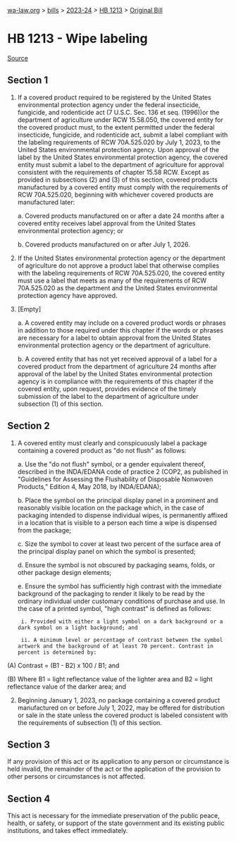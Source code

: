 [wa-law.org](/) > [bills](/bills/) > [2023-24](/bills/2023-24) > [HB 1213](/bills/2023-24/hb/1213/) > [Original Bill](/bills/2023-24/hb/1213/1/)

# HB 1213 - Wipe labeling

[Source](http://lawfilesext.leg.wa.gov/biennium/2023-24/Pdf/Bills/House%20Bills/1213.pdf)

## Section 1
1. If a covered product required to be registered by the United States environmental protection agency under the federal insecticide, fungicide, and rodenticide act (7 U.S.C. Sec. 136 et seq. (1996))or the department of agriculture under RCW 15.58.050, the covered entity for the covered product must, to the extent permitted under the federal insecticide, fungicide, and rodenticide act, submit a label compliant with the labeling requirements of RCW 70A.525.020 by July 1, 2023, to the United States environmental protection agency. Upon approval of the label by the United States environmental protection agency, the covered entity must submit a label to the department of agriculture for approval consistent with the requirements of chapter 15.58 RCW. Except as provided in subsections (2) and (3) of this section, covered products manufactured by a covered entity must comply with the requirements of RCW 70A.525.020, beginning with whichever covered products are manufactured later:

    a. Covered products manufactured on or after a date 24 months after a covered entity receives label approval from the United States environmental protection agency; or

    b. Covered products manufactured on or after July 1, 2026.

2. If the United States environmental protection agency or the department of agriculture do not approve a product label that otherwise complies with the labeling requirements of RCW 70A.525.020, the covered entity must use a label that meets as many of the requirements of RCW 70A.525.020 as the department and the United States environmental protection agency have approved.

3. [Empty]

    a. A covered entity may include on a covered product words or phrases in addition to those required under this chapter if the words or phrases are necessary for a label to obtain approval from the United States environmental protection agency or the department of agriculture.

    b. A covered entity that has not yet received approval of a label for a covered product from the department of agriculture 24 months after approval of the label by the United States environmental protection agency is in compliance with the requirements of this chapter if the covered entity, upon request, provides evidence of the timely submission of the label to the department of agriculture under subsection (1) of this section.

## Section 2
1. A covered entity must clearly and conspicuously label a package containing a covered product as "do not flush" as follows:

    a. Use the "do not flush" symbol, or a gender equivalent thereof, described in the INDA/EDANA code of practice 2 (COP2, as published in "Guidelines for Assessing the Flushability of Disposable Nonwoven Products," Edition 4, May 2018, by INDA/EDANA);

    b. Place the symbol on the principal display panel in a prominent and reasonably visible location on the package which, in the case of packaging intended to dispense individual wipes, is permanently affixed in a location that is visible to a person each time a wipe is dispensed from the package;

    c. Size the symbol to cover at least two percent of the surface area of the principal display panel on which the symbol is presented;

    d. Ensure the symbol is not obscured by packaging seams, folds, or other package design elements;

    e. Ensure the symbol has sufficiently high contrast with the immediate background of the packaging to render it likely to be read by the ordinary individual under customary conditions of purchase and use. In the case of a printed symbol, "high contrast" is defined as follows:

        i. Provided with either a light symbol on a dark background or a dark symbol on a light background; and

        ii. A minimum level or percentage of contrast between the symbol artwork and the background of at least 70 percent. Contrast in percent is determined by:

(A) Contrast = (B1 - B2) x 100 / B1; and

(B) Where B1 = light reflectance value of the lighter area and B2 = light reflectance value of the darker area; and

2. Beginning January 1, 2023, no package  containing a covered product manufactured on or before July 1, 2022, may be offered for distribution or sale in the state unless the covered product is labeled consistent with the requirements of subsection (1) of this section.

## Section 3
If any provision of this act or its application to any person or circumstance is held invalid, the remainder of the act or the application of the provision to other persons or circumstances is not affected.

## Section 4
This act is necessary for the immediate preservation of the public peace, health, or safety, or support of the state government and its existing public institutions, and takes effect immediately.
